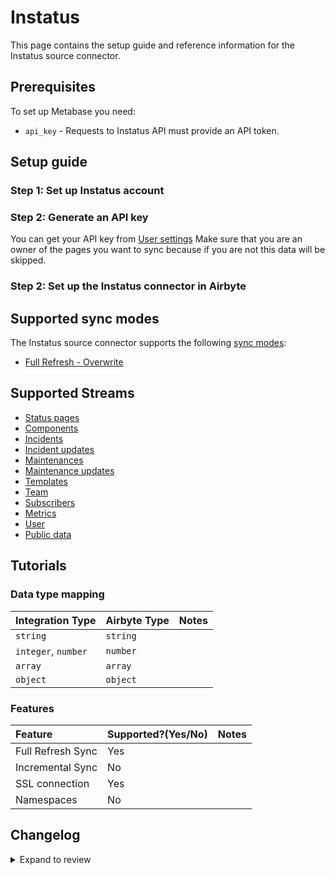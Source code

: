 # Instatus

This page contains the setup guide and reference information for the Instatus source connector.

## Prerequisites

To set up Metabase you need:

- `api_key` - Requests to Instatus API must provide an API token.

## Setup guide

### Step 1: Set up Instatus account

### Step 2: Generate an API key

You can get your API key from [User settings](https://dashboard.instatus.com/developer)
Make sure that you are an owner of the pages you want to sync because if you are not this data will be skipped.

### Step 2: Set up the Instatus connector in Airbyte

## Supported sync modes

The Instatus source connector supports the following [sync modes](https://docs.airbyte.com/cloud/core-concepts#connection-sync-modes):

- [Full Refresh - Overwrite](https://docs.airbyte.com/understanding-airbyte/connections/full-refresh-overwrite)

## Supported Streams

- [Status pages](https://instatus.com/help/api/status-pages)
- [Components](https://instatus.com/help/api/components)
- [Incidents](https://instatus.com/help/api/incidents)
- [Incident updates](https://instatus.com/help/api/incident-updates)
- [Maintenances](https://instatus.com/help/api/maintenances)
- [Maintenance updates](https://instatus.com/help/api/maintenance-updates)
- [Templates](https://instatus.com/help/api/templates)
- [Team](https://instatus.com/help/api/teammates)
- [Subscribers](https://instatus.com/help/api/subscribers)
- [Metrics](https://instatus.com/help/api/metrics)
- [User](https://instatus.com/help/api/user-profile)
- [Public data](https://instatus.com/help/api/public-data)

## Tutorials

### Data type mapping

| Integration Type    | Airbyte Type | Notes |
| :------------------ | :----------- | :---- |
| `string`            | `string`     |       |
| `integer`, `number` | `number`     |       |
| `array`             | `array`      |       |
| `object`            | `object`     |       |

### Features

| Feature           | Supported?\(Yes/No\) | Notes |
| :---------------- | :------------------- | :---- |
| Full Refresh Sync | Yes                  |       |
| Incremental Sync  | No                   |       |
| SSL connection    | Yes                  |
| Namespaces        | No                   |       |

## Changelog

<details>
  <summary>Expand to review</summary>

| Version | Date       | Pull Request                                             | Subject                 |
| :------ | :--------- | :------------------------------------------------------- | :---------------------- |
| 0.2.2 | 2025-02-01 | [52783](https://github.com/airbytehq/airbyte/pull/52783) | Update dependencies |
| 0.2.1 | 2025-01-25 | [52230](https://github.com/airbytehq/airbyte/pull/52230) | Update dependencies |
| 0.2.0 | 2025-01-14 | [47242](https://github.com/airbytehq/airbyte/pull/47242) | Migrate to manifest-only format |
| 0.1.29 | 2025-01-11 | [51197](https://github.com/airbytehq/airbyte/pull/51197) | Update dependencies |
| 0.1.28 | 2025-01-04 | [50887](https://github.com/airbytehq/airbyte/pull/50887) | Update dependencies |
| 0.1.27 | 2024-12-28 | [50609](https://github.com/airbytehq/airbyte/pull/50609) | Update dependencies |
| 0.1.26 | 2024-12-21 | [50076](https://github.com/airbytehq/airbyte/pull/50076) | Update dependencies |
| 0.1.25 | 2024-12-14 | [49268](https://github.com/airbytehq/airbyte/pull/49268) | Starting with this version, the Docker image is now rootless. Please note that this and future versions will not be compatible with Airbyte versions earlier than 0.64 |
| 0.1.24 | 2024-12-12 | [49147](https://github.com/airbytehq/airbyte/pull/49147) | Update dependencies |
| 0.1.23 | 2024-10-28 | [47027](https://github.com/airbytehq/airbyte/pull/47027) | Update dependencies |
| 0.1.22 | 2024-10-12 | [46843](https://github.com/airbytehq/airbyte/pull/46843) | Update dependencies |
| 0.1.21 | 2024-10-05 | [46484](https://github.com/airbytehq/airbyte/pull/46484) | Update dependencies |
| 0.1.20 | 2024-09-28 | [46115](https://github.com/airbytehq/airbyte/pull/46115) | Update dependencies |
| 0.1.19 | 2024-09-21 | [45731](https://github.com/airbytehq/airbyte/pull/45731) | Update dependencies |
| 0.1.18 | 2024-09-14 | [45514](https://github.com/airbytehq/airbyte/pull/45514) | Update dependencies |
| 0.1.17 | 2024-09-07 | [45275](https://github.com/airbytehq/airbyte/pull/45275) | Update dependencies |
| 0.1.16 | 2024-08-31 | [44990](https://github.com/airbytehq/airbyte/pull/44990) | Update dependencies |
| 0.1.15 | 2024-08-24 | [44634](https://github.com/airbytehq/airbyte/pull/44634) | Update dependencies |
| 0.1.14 | 2024-08-17 | [44241](https://github.com/airbytehq/airbyte/pull/44241) | Update dependencies |
| 0.1.13 | 2024-08-12 | [43747](https://github.com/airbytehq/airbyte/pull/43747) | Update dependencies |
| 0.1.12 | 2024-08-10 | [43495](https://github.com/airbytehq/airbyte/pull/43495) | Update dependencies |
| 0.1.11 | 2024-08-03 | [43135](https://github.com/airbytehq/airbyte/pull/43135) | Update dependencies |
| 0.1.10 | 2024-07-27 | [42724](https://github.com/airbytehq/airbyte/pull/42724) | Update dependencies |
| 0.1.9 | 2024-07-20 | [42208](https://github.com/airbytehq/airbyte/pull/42208) | Update dependencies |
| 0.1.8 | 2024-07-13 | [41779](https://github.com/airbytehq/airbyte/pull/41779) | Update dependencies |
| 0.1.7 | 2024-07-10 | [41549](https://github.com/airbytehq/airbyte/pull/41549) | Update dependencies |
| 0.1.6 | 2024-07-09 | [41115](https://github.com/airbytehq/airbyte/pull/41115) | Update dependencies |
| 0.1.5 | 2024-07-06 | [40872](https://github.com/airbytehq/airbyte/pull/40872) | Update dependencies |
| 0.1.4 | 2024-06-25 | [40425](https://github.com/airbytehq/airbyte/pull/40425) | Update dependencies |
| 0.1.3 | 2024-06-22 | [40179](https://github.com/airbytehq/airbyte/pull/40179) | Update dependencies |
| 0.1.2 | 2024-06-06 | [39167](https://github.com/airbytehq/airbyte/pull/39167) | [autopull] Upgrade base image to v1.2.2 |
| 0.1.1 | 2024-05-21 | [38506](https://github.com/airbytehq/airbyte/pull/38506) | [autopull] base image + poetry + up_to_date |
| 0.1.0 | 2023-04-01 | [21008](https://github.com/airbytehq/airbyte/pull/21008) | Initial (alpha) release |

</details>
